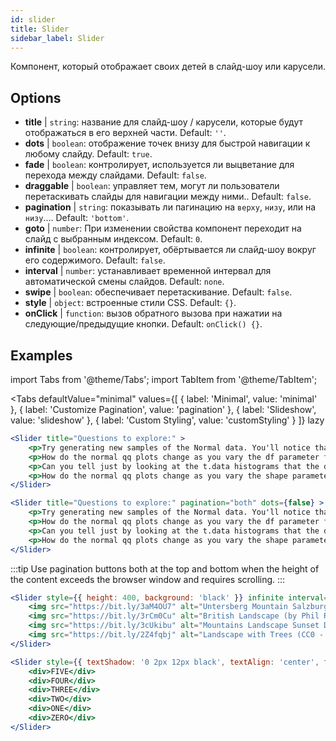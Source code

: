 ```yaml
---
id: slider 
title: Slider
sidebar_label: Slider
---
```


Компонент, который отображает своих детей в слайд-шоу или карусели.

## Options

* __title__ | `string`: название для слайд-шоу / карусели, которые будут отображаться в его верхней части. Default: `''`.
* __dots__ | `boolean`: отображение точек внизу для быстрой навигации к любому слайду. Default: `true`.
* __fade__ | `boolean`: контролирует, используется ли выцветание для перехода между слайдами. Default: `false`.
* __draggable__ | `boolean`: управляет тем, могут ли пользователи перетаскивать слайды для навигации между ними.. Default: `false`.
* __pagination__ | `string`: показывать ли пагинацию на `верху`, `низу`, или на `низу`.... Default: `'bottom'`.
* __goto__ | `number`: При изменении свойства компонент переходит на слайд с выбранным индексом. Default: `0`.
* __infinite__ | `boolean`: контролирует, обёртывается ли слайд-шоу вокруг его содержимого. Default: `false`.
* __interval__ | `number`: устанавливает временной интервал для автоматической смены слайдов. Default: `none`.
* __swipe__ | `boolean`: обеспечивает перетаскивание. Default: `false`.
* __style__ | `object`: встроенные стили CSS. Default: `{}`.
* __onClick__ | `function`: вызов обратного вызова при нажатии на следующие/предыдущие кнопки. Default: `onClick() {}`.


## Examples


import Tabs from '@theme/Tabs';
import TabItem from '@theme/TabItem';

<Tabs
    defaultValue="minimal"
    values={[
        { label: 'Minimal', value: 'minimal' },
        { label: 'Customize Pagination', value: 'pagination' },
        { label: 'Slideshow', value: 'slideshow' },
        { label: 'Custom Styling', value: 'customStyling' }
    ]}
    lazy
>

<TabItem value="minimal">

```jsx live
<Slider title="Questions to explore:" >
    <p>Try generating new samples of the Normal data. You'll notice that the points don't always lie exactly on the line. This is typical variation. As you generate more random realizations of this plot you'll get better calibrated to the kind of deviation you can expect to see from this large a sample of Normal data.</p>
    <p>How do the normal qq plots change as you vary the df parameter for the t-distributed data?</p>
    <p>Can you tell just by looking at the t.data histograms that the data aren't normally distributed? Is it easier to tell from the QQ plots?</p>
    <p>How do the normal qq plots change as you vary the shape parameter in the gamma-distributed data?</p>
</Slider>
```

</TabItem>

<TabItem value="pagination">

```jsx live
<Slider title="Questions to explore:" pagination="both" dots={false} >
    <p>Try generating new samples of the Normal data. You'll notice that the points don't always lie exactly on the line. This is typical variation. As you generate more random realizations of this plot you'll get better calibrated to the kind of deviation you can expect to see from this large a sample of Normal data.</p>
    <p>How do the normal qq plots change as you vary the df parameter for the t-distributed data?</p>
    <p>Can you tell just by looking at the t.data histograms that the data aren't normally distributed? Is it easier to tell from the QQ plots?</p>
    <p>How do the normal qq plots change as you vary the shape parameter in the gamma-distributed data?</p>
</Slider>
```

:::tip
Use pagination buttons both at the top and bottom when the height of the content exceeds the browser window and requires scrolling.
:::

</TabItem>

<TabItem value="slideshow">

```jsx live
<Slider style={{ height: 400, background: 'black' }} infinite interval={2000} >
    <img src="https://bit.ly/3aM4OU7" alt="Untersberg Mountain Salzburg (by Giuseppe Milo, CC BY 3.0)" />
    <img src="https://bit.ly/3rCm0Cu" alt="British Landscape (by Phil Riley, Pixabay License)" />
    <img src="https://bit.ly/3cUkibu" alt="Mountains Landscape Sunset Dusk (Pixabay License)" />
    <img src="https://bit.ly/2Z4fqbj" alt="Landscape with Trees (CC0 - Public Domain)" /> 
</Slider>
```

</TabItem>

<TabItem value="customStyling">

```jsx live
<Slider style={{ textShadow: '0 2px 12px black', textAlign: 'center', fontSize: 90 }} infinite interval={1000} >
    <div>FIVE</div>
    <div>FOUR</div>
    <div>THREE</div>
    <div>TWO</div>
    <div>ONE</div>
    <div>ZERO</div>
</Slider>
```

</TabItem>

</Tabs>



